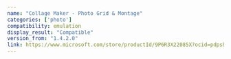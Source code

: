 ```yaml
---
name: "Collage Maker - Photo Grid & Montage"
categories: ['photo']
compatibility: emulation
display_result: "Compatible"
version_from: "1.4.2.0"
link: https://www.microsoft.com/store/productId/9P6R3X22085X?ocid=pdpshare
---
```

